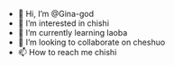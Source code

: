 - 👋 Hi, I’m @Gina-god
- 👀 I’m interested in chishi
- 🌱 I’m currently learning laoba
- 💞️ I’m looking to collaborate on cheshuo
- 📫 How to reach me chishi

<!---
Gina-god/Gina-god is a ✨ special ✨ repository because its `README.md` (this file) appears on your GitHub profile.
You can click the Preview link to take a look at your changes.
--->
